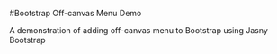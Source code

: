 #Bootstrap Off-canvas Menu Demo

A demonstration of adding off-canvas menu to Bootstrap using Jasny Bootstrap
